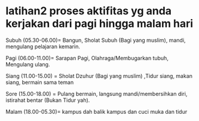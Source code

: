 # latihan2 proses aktifitas yg anda kerjakan dari pagi hingga malam hari

Subuh (05.30-06.00)= Bangun, Sholat Subuh (Bagi yang muslim), mandi, mengulang pelajaran kemarin.

Pagi (06.00-11.00)= Sarapan Pagi, Olahraga/Membugarkan tubuh, Mengulang ulang.

Siang (11.00-15.00) = Sholat Dzuhur (Bagi yang muslim) ,Tidur siang, makan siang, bermain sama teman

Sore (15.00-18.00) = Pulang bermain, langsung mandi/membersihkan diri, istirahat bentar (Bukan Tidur yah).

Malam (18.00-05.30)= kampus dah balik kampus dan cuci muka dan tidur
